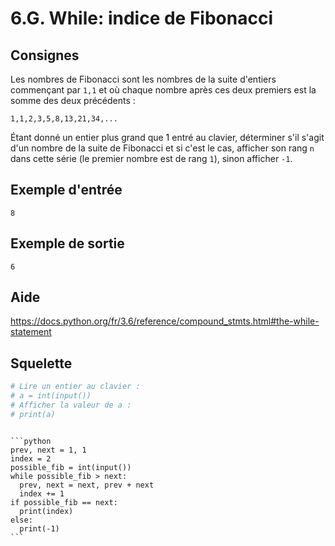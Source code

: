 # 6.G. While: indice de Fibonacci

## Consignes

Les nombres de Fibonacci sont les nombres de la suite d'entiers commençant par `1,1` et où chaque nombre après ces deux premiers est la somme des deux précédents :

`1,1,2,3,5,8,13,21,34,...`


Étant donné un entier plus grand que 1 entré au clavier, déterminer s'il s'agit d'un nombre de la suite de Fibonacci et si c'est le cas, afficher son rang `n` dans cette série (le premier nombre est de rang `1`), sinon afficher `-1`.

## Exemple d'entrée

```
8
```

## Exemple de sortie

```
6
```

## Aide

https://docs.python.org/fr/3.6/reference/compound_stmts.html#the-while-statement

## Squelette

```python
# Lire un entier au clavier :
# a = int(input())
# Afficher la valeur de a :
# print(a)
```

````{dropdown} Proposition de solution

```python
prev, next = 1, 1
index = 2
possible_fib = int(input())
while possible_fib > next:
  prev, next = next, prev + next
  index += 1
if possible_fib == next:
  print(index)
else:
  print(-1)
```
````

